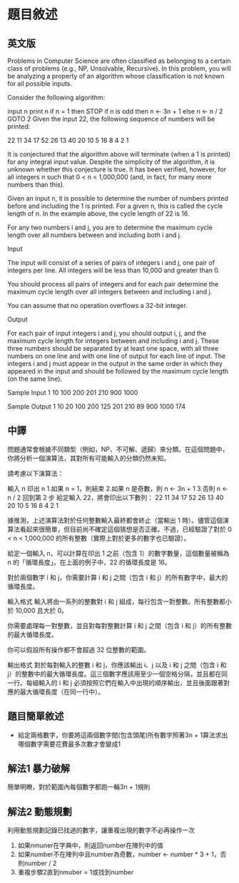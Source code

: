 # 題目敘述
## 英文版
Problems in Computer Science are often classified as belonging to a certain class of problems (e.g., NP, Unsolvable, Recursive). In this problem, you will be analyzing a property of an algorithm whose classification is not known for all possible inputs.

Consider the following algorithm:

input n
print n
if n = 1 then STOP
if n is odd then n ← 3n + 1
else n ← n / 2
GOTO 2
Given the input 22, the following sequence of numbers will be printed:

22 11 34 17 52 26 13 40 20 10 5 16 8 4 2 1

It is conjectured that the algorithm above will terminate (when a 1 is printed) for any integral input value. Despite the simplicity of the algorithm, it is unknown whether this conjecture is true. It has been verified, however, for all integers n such that 0 < n < 1,000,000 (and, in fact, for many more numbers than this).

Given an input n, it is possible to determine the number of numbers printed before and including the 1 is printed. For a given n, this is called the cycle length of n. In the example above, the cycle length of 22 is 16.

For any two numbers i and j, you are to determine the maximum cycle length over all numbers between and including both i and j.

Input

The input will consist of a series of pairs of integers i and j, one pair of integers per line. All integers will be less than 10,000 and greater than 0.

You should process all pairs of integers and for each pair determine the maximum cycle length over all integers between and including i and j.

You can assume that no operation overflows a 32-bit integer.

Output

For each pair of input integers i and j, you should output i, j, and the maximum cycle length for integers between and including i and j. These three numbers should be separated by at least one space, with all three numbers on one line and with one line of output for each line of input. The integers i and j must appear in the output in the same order in which they appeared in the input and should be followed by the maximum cycle length (on the same line).

Sample Input
1 10
100 200
201 210
900 1000

Sample Output
1 10 20
100 200 125
201 210 89
900 1000 174

## 中譯
問題通常會根據不同類型（例如，NP、不可解、遞歸）來分類。在這個問題中，你將分析一個演算法，其對所有可能輸入的分類仍然未知。

請考慮以下演算法：

輸入 n
印出 n
1.如果 n = 1，則結束
2.如果 n 是奇數，則 n ← 3n + 1
3.否則 n ← n / 2
回到第 2 步
給定輸入 22，將會印出以下數列： 22 11 34 17 52 26 13 40 20 10 5 16 8 4 2 1

據推測，上述演算法對於任何整數輸入最終都會終止（當輸出 1 時）。儘管這個演算法看起來很簡單，但目前尚不確定這個猜想是否正確。不過，已經驗證了對於 0 < n < 1,000,000 的所有整數（實際上對於更多的數字也已驗證）。

給定一個輸入 n，可以計算在印出 1 之前（包含 1）的數字數量，這個數量被稱為 n 的「循環長度」。在上面的例子中，22 的循環長度是 16。

對於兩個數字 i 和 j，你需要計算 i 和 j 之間（包含 i 和 j）的所有數字中，最大的循環長度。

輸入格式
輸入將由一系列的整數對 i 和 j 組成，每行包含一對整數。所有整數都小於 10,000 且大於 0。

你需要處理每一對整數，並且對每對整數計算 i 和 j 之間（包含 i 和 j）的所有整數的最大循環長度。

你可以假設所有操作都不會超過 32 位整數的範圍。

輸出格式
對於每對輸入的整數 i 和 j，你應該輸出 i、j 以及 i 和 j 之間（包含 i 和 j）的整數中的最大循環長度。這三個數字應該用至少一個空格分隔，並且都在同一行。每組輸入的 i 和 j 必須按照它們在輸入中出現的順序輸出，並且後面跟著對應的最大循環長度（在同一行中）。

## 題目簡單敘述
- 給定兩格數字，你要將這兩個數字間(包含頭尾)所有數字照著3n + 1算法求出哪個數字需要花費最多次數才會變成1

## 解法1 暴力破解
簡單明瞭，對於範圍內每個數字都跑一輪3n + 1規則

## 解法2 動態規劃
利用動態規劃記錄已找過的數字，讓重複出現的數字不必再操作一次

1. 如果nmuner在字典中，則返回number在陣列中的值
2. 如果number不在陣列中且number為奇數，number ← number * 3 + 1，否則number / 2
3. 重複步驟2直到nmuber = 1或找到number
